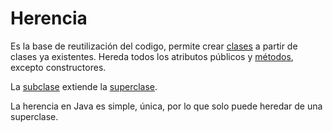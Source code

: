 # Herencia
Es la base de reutilización del codigo, permite crear [clases](Clases.md) a partir de clases ya existentes. Hereda todos los atributos públicos y [métodos](Método.md), excepto constructores.

La <u>subclase</u> extiende la <u>superclase</u>.

La herencia en Java es simple, única, por lo que solo puede heredar de una superclase.